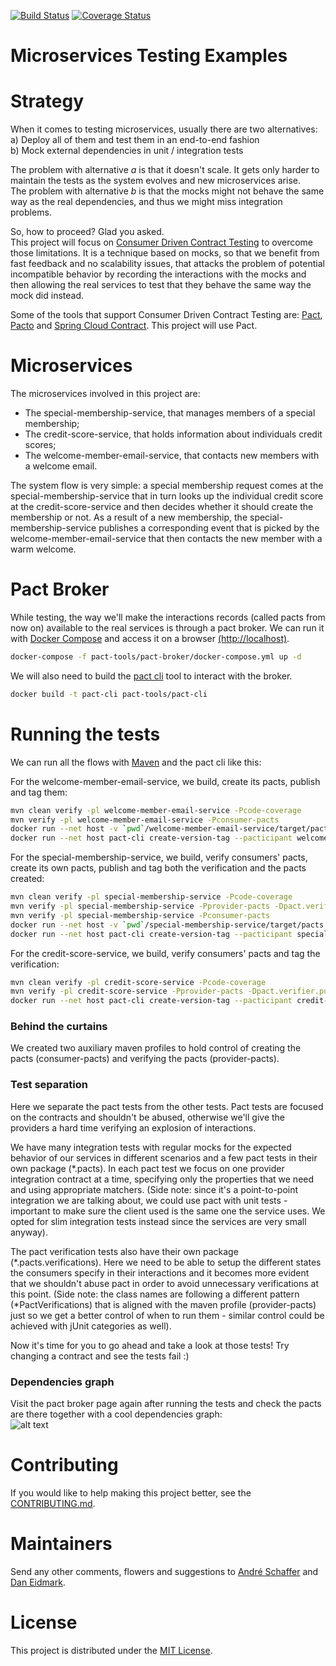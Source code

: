 [![Build Status](https://travis-ci.org/andreschaffer/microservices-testing-examples.svg?branch=master)](https://travis-ci.org/andreschaffer/microservices-testing-examples)
[![Coverage Status](https://coveralls.io/repos/github/andreschaffer/microservices-testing-examples/badge.svg?branch=master)](https://coveralls.io/github/andreschaffer/microservices-testing-examples?branch=master)
# Microservices Testing Examples

# Strategy
When it comes to testing microservices, usually there are two alternatives:  
a) Deploy all of them and test them in an end-to-end fashion  
b) Mock external dependencies in unit / integration tests

The problem with alternative _a_ is that it doesn't scale. It gets only harder to maintain the tests as the system evolves and new microservices arise.  
The problem with alternative _b_ is that the mocks might not behave the same way as the real dependencies, 
and thus we might miss integration problems.

So, how to proceed? Glad you asked.  
This project will focus on [Consumer Driven Contract Testing](http://martinfowler.com/articles/consumerDrivenContracts.html) to overcome those limitations. 
It is a technique based on mocks, so that we benefit from fast feedback and no scalability issues, that attacks
the problem of potential incompatible behavior by recording the interactions with the mocks 
and then allowing the real services to test that they behave the same way the mock did instead.

Some of the tools that support Consumer Driven Contract Testing are:
[Pact](https://docs.pact.io/),
[Pacto](http://thoughtworks.github.io/pacto/)
and [Spring Cloud Contract](https://cloud.spring.io/spring-cloud-contract/spring-cloud-contract.html).
This project will use Pact.

# Microservices
The microservices involved in this project are:  
- The special-membership-service, that manages members of a special membership;  
- The credit-score-service, that holds information about individuals credit scores;  
- The welcome-member-email-service, that contacts new members with a welcome email.

The system flow is very simple: 
a special membership request comes at the special-membership-service that in turn 
looks up the individual credit score at the credit-score-service 
and then decides whether it should create the membership or not. 
As a result of a new membership, the special-membership-service publishes a corresponding event that is picked by
the welcome-member-email-service that then contacts the new member with a warm welcome.

# Pact Broker
While testing, the way we'll make the interactions records (called pacts from now on) available to the real services 
is through a pact broker. We can run it with [Docker Compose](https://docs.docker.com/compose/) and access it on a browser [(http://localhost)](http://localhost).

```bash
docker-compose -f pact-tools/pact-broker/docker-compose.yml up -d
```
  
We will also need to build the [pact cli](https://github.com/pact-foundation/pact_broker-client) tool to interact with the broker.
```bash
docker build -t pact-cli pact-tools/pact-cli
```

# Running the tests
We can run all the flows with [Maven](https://maven.apache.org/) and the pact cli like this:

For the welcome-member-email-service, we build, create its pacts, publish and tag them:
```bash
mvn clean verify -pl welcome-member-email-service -Pcode-coverage
mvn verify -pl welcome-member-email-service -Pconsumer-pacts
docker run --net host -v `pwd`/welcome-member-email-service/target/pacts:/target/pacts pact-cli publish /target/pacts --consumer-app-version `git rev-parse --short HEAD` --broker-base-url localhost
docker run --net host pact-cli create-version-tag --pacticipant welcome-member-email-service --version `git rev-parse --short HEAD` --tag prod --broker-base-url localhost
```
  
For the special-membership-service, we build, verify consumers' pacts, create its own pacts, publish and tag both the verification and the pacts created:
```bash
mvn clean verify -pl special-membership-service -Pcode-coverage
mvn verify -pl special-membership-service -Pprovider-pacts -Dpact.verifier.publishResults=true -Dpact.provider.version=`git rev-parse --short HEAD` -Dpactbroker.tags=prod
mvn verify -pl special-membership-service -Pconsumer-pacts
docker run --net host -v `pwd`/special-membership-service/target/pacts:/target/pacts pact-cli publish /target/pacts --consumer-app-version `git rev-parse --short HEAD` --broker-base-url localhost
docker run --net host pact-cli create-version-tag --pacticipant special-membership-service --version `git rev-parse --short HEAD` --tag prod --broker-base-url localhost
```
  
For the credit-score-service, we build, verify consumers' pacts and tag the verification:
```bash
mvn clean verify -pl credit-score-service -Pcode-coverage
mvn verify -pl credit-score-service -Pprovider-pacts -Dpact.verifier.publishResults=true -Dpact.provider.version=`git rev-parse --short HEAD` -Dpactbroker.tags=prod
docker run --net host pact-cli create-version-tag --pacticipant credit-score-service --version `git rev-parse --short HEAD` --tag prod --broker-base-url localhost

```

### Behind the curtains
We created two auxiliary maven profiles to hold control of creating the pacts (consumer-pacts) 
and verifying the pacts (provider-pacts).  

### Test separation
Here we separate the pact tests from the other tests. Pact tests are focused on the contracts and shouldn't be abused, 
otherwise we'll give the providers a hard time verifying an explosion of interactions.  

We have many integration tests with regular mocks for the expected behavior of our services in different scenarios
and a few pact tests in their own package (\*.pacts). In each pact test we focus on one provider integration contract at a time, 
specifying only the properties that we need and using appropriate matchers. (Side note: since it's a point-to-point integration we are talking about, 
we could use pact with unit tests - important to make sure the client used is the same one the service uses. We opted for 
slim integration tests instead since the services are very small anyway).  

The pact verification tests also have their own package (\*.pacts.verifications). Here we need to be able to setup the different states the consumers specify in their interactions 
and it becomes more evident that we shouldn't abuse pact in order to avoid unnecessary verifications at this point. (Side note: the class names are following a different pattern (\*PactVerifications) 
that is aligned with the maven profile (provider-pacts) just so we get a better control of when to run them - similar control could be achieved with jUnit categories as well).  

Now it's time for you to go ahead and take a look at those tests! Try changing a contract and see the tests fail :)

### Dependencies graph
Visit the pact broker page again after running the tests and check the pacts are there together with a cool dependencies graph:  
![alt text](https://github.com/andreschaffer/microservices-testing-examples/blob/master/docs/images/pact_broker_dependencies_graph.png "Pact broker dependencies graph")

# Contributing
If you would like to help making this project better, see the [CONTRIBUTING.md](CONTRIBUTING.md).  

# Maintainers
Send any other comments, flowers and suggestions to [André Schaffer](https://github.com/andreschaffer) and [Dan Eidmark](https://github.com/daneidmark).

# License
This project is distributed under the [MIT License](LICENSE).

